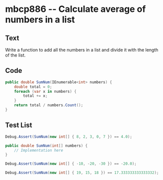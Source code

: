 # mbcp886 -- Calculate average of numbers in a list

## Text

Write a function to add all the numbers in a list and divide it with the length of the list.

## Code

```csharp
public double SumNum(IEnumerable<int> numbers) {
    double total = 0;
    foreach (var x in numbers) {
        total += x;
    }
    return total / numbers.Count();
}
```

## Test List

```csharp
Debug.Assert(SumNum(new int[] { 8, 2, 3, 0, 7 }) == 4.0);

public double SumNum(int[] numbers) {
    // Implementation here
}
```

```csharp
Debug.Assert(SumNum(new int[] { -10, -20, -30 }) == -20.0);
```

```csharp
Debug.Assert(SumNum(new int[] { 19, 15, 18 }) == 17.333333333333332);
```
